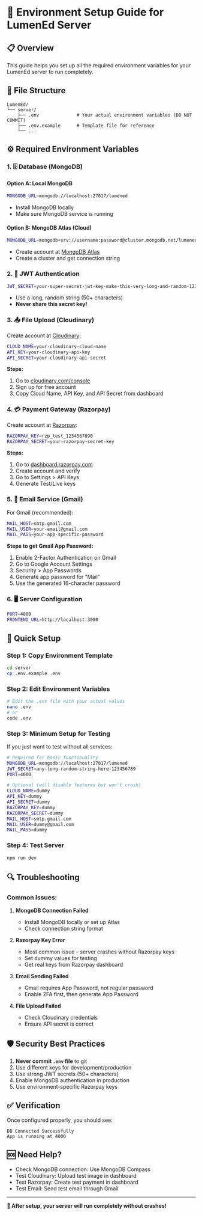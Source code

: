 # 🔧 Environment Setup Guide for LumenEd Server

## 📋 Overview

This guide helps you set up all the required environment variables for your LumenEd server to run completely.

## 📁 File Structure

```
LumenEd/
└── server/
    ├── .env              # Your actual environment variables (DO NOT COMMIT)
    ├── .env.example      # Template file for reference
    └── ...
```

## ⚙️ Required Environment Variables

### 1. 🗄️ **Database (MongoDB)**

#### Option A: Local MongoDB
```bash
MONGODB_URL=mongodb://localhost:27017/lumened
```
- Install MongoDB locally
- Make sure MongoDB service is running

#### Option B: MongoDB Atlas (Cloud)
```bash
MONGODB_URL=mongodb+srv://username:password@cluster.mongodb.net/lumened?retryWrites=true&w=majority
```
- Create account at [MongoDB Atlas](https://www.mongodb.com/atlas)
- Create a cluster and get connection string

### 2. 🔐 **JWT Authentication**
```bash
JWT_SECRET=your-super-secret-jwt-key-make-this-very-long-and-random-123456789
```
- Use a long, random string (50+ characters)
- **Never share this secret key!**

### 3. 📤 **File Upload (Cloudinary)**

Create account at [Cloudinary](https://cloudinary.com/):

```bash
CLOUD_NAME=your-cloudinary-cloud-name
API_KEY=your-cloudinary-api-key  
API_SECRET=your-cloudinary-api-secret
```

**Steps:**
1. Go to [cloudinary.com/console](https://cloudinary.com/console)
2. Sign up for free account
3. Copy Cloud Name, API Key, and API Secret from dashboard

### 4. 💳 **Payment Gateway (Razorpay)**

Create account at [Razorpay](https://razorpay.com/):

```bash
RAZORPAY_KEY=rzp_test_1234567890
RAZORPAY_SECRET=your-razorpay-secret-key
```

**Steps:**
1. Go to [dashboard.razorpay.com](https://dashboard.razorpay.com/app/keys)
2. Create account and verify
3. Go to Settings > API Keys
4. Generate Test/Live keys

### 5. 📧 **Email Service (Gmail)**

For Gmail (recommended):

```bash
MAIL_HOST=smtp.gmail.com
MAIL_USER=your-email@gmail.com
MAIL_PASS=your-app-specific-password
```

**Steps to get Gmail App Password:**
1. Enable 2-Factor Authentication on Gmail
2. Go to Google Account Settings
3. Security > App Passwords
4. Generate app password for "Mail"
5. Use the generated 16-character password

### 6. 🖥️ **Server Configuration**
```bash
PORT=4000
FRONTEND_URL=http://localhost:3000
```

## 🚀 Quick Setup

### Step 1: Copy Environment Template
```bash
cd server
cp .env.example .env
```

### Step 2: Edit Environment Variables
```bash
# Edit the .env file with your actual values
nano .env
# or
code .env
```

### Step 3: Minimum Setup for Testing

If you just want to test without all services:

```bash
# Required for basic functionality
MONGODB_URL=mongodb://localhost:27017/lumened
JWT_SECRET=any-long-random-string-here-123456789
PORT=4000

# Optional (will disable features but won't crash)
CLOUD_NAME=dummy
API_KEY=dummy  
API_SECRET=dummy
RAZORPAY_KEY=dummy
RAZORPAY_SECRET=dummy
MAIL_HOST=smtp.gmail.com
MAIL_USER=dummy@gmail.com
MAIL_PASS=dummy
```

### Step 4: Test Server
```bash
npm run dev
```

## 🔍 Troubleshooting

### Common Issues:

1. **MongoDB Connection Failed**
   - Install MongoDB locally or set up Atlas
   - Check connection string format

2. **Razorpay Key Error** 
   - Most common issue - server crashes without Razorpay keys
   - Set dummy values for testing
   - Get real keys from Razorpay dashboard

3. **Email Sending Failed**
   - Gmail requires App Password, not regular password
   - Enable 2FA first, then generate App Password

4. **File Upload Failed**
   - Check Cloudinary credentials
   - Ensure API secret is correct

## 🛡️ Security Best Practices

1. **Never commit `.env` file** to git
2. Use different keys for development/production
3. Use strong JWT secrets (50+ characters)
4. Enable MongoDB authentication in production
5. Use environment-specific Razorpay keys

## ✅ Verification

Once configured properly, you should see:
```
DB Connected Successfully
App is running at 4000
```

## 🆘 Need Help?

- Check MongoDB connection: Use MongoDB Compass
- Test Cloudinary: Upload test image in dashboard  
- Test Razorpay: Create test payment in dashboard
- Test Email: Send test email through Gmail

---

**🎉 After setup, your server will run completely without crashes!**
